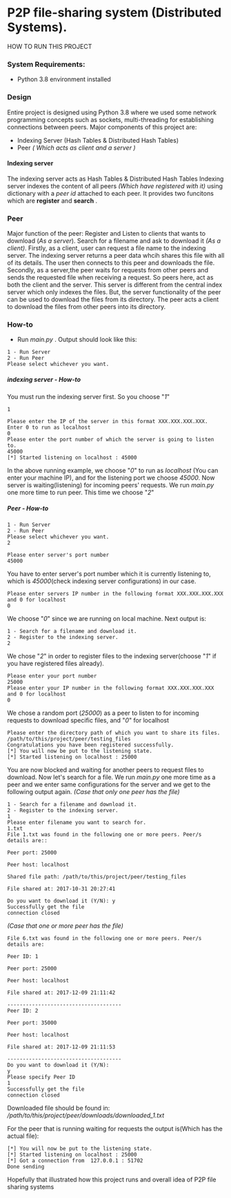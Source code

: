 # P2P file-sharing system (Distributed Systems).

HOW TO RUN THIS PROJECT

### System Requirements:
* Python 3.8 environment installed

### Design
Entire project is designed using Python 3.8  where we used some network programming concepts such as sockets, multi-threading for establishing connections between peers. Major components of this project are:
* Indexing Server (Hash Tables & Distributed Hash Tables)
* Peer _( Which acts as client and a server )_

#### Indexing server
The indexing server acts as Hash Tables & Distributed Hash Tables
Indexing server indexes the content of all peers _(Which have registered with it)_ using dictionary with a _peer id_ attached to each peer. It provides two funcitons which are **register** and **search** .

### Peer
Major function of the peer: Register and Listen to clients that wants to download (_As a server_). Search for a filename and ask to download it _(As a client)_. Firstly, as a client, user can request a file name to the indexing server. The indexing server returns a peer data whcih shares this file with all of its details. The user then connects to this peer and downloads the file. Secondly, as a server,the peer waits for requests from other peers and sends the requested file when receiving a request. So peers here, act as both the client and the server. This server is different from the central index server which only indexes the files. But, the server functionality of the peer can be used to download the files from its directory. The peer acts a client to download the files from other peers into its directory.

### How-to
* Run _main.py_ . Output should look like this:
`````
1 - Run Server
2 - Run Peer
Please select whichever you want.
`````
##### indexing server - How-to
You must run the indexing server first. So you choose "_1_"
```
1
```
```
Please enter the IP of the server in this format XXX.XXX.XXX.XXX. Enter 0 to run as localhost
0
Please enter the port number of which the server is going to listen to.
45000
[*] Started listening on localhost : 45000
```
In the above running example, we choose "_0_" to run as _localhost_ (You can enter your machine IP), and for the listening port we choose _45000_. Now server is waiting(listening) for incoming peers' requests.
 We run _main.py_ one more time to run peer. This time we choose "_2_"
 ##### Peer - How-to
```
1 - Run Server
2 - Run Peer
Please select whichever you want.
2
```
```
Please enter server's port number
45000
```
You have to enter server's port number which it is currently listening to, which is _45000_(check indexing server configurations) in our case.
```
Please enter servers IP number in the following format XXX.XXX.XXX.XXX and 0 for localhost
0
```
We choose "_0_" since we are running on local machine. Next output is:
```
1 - Search for a filename and download it.
2 - Register to the indexing server.
2
```
We chose "_2_" in order to register files to the indexing server(choose "_1_" if you have registered files already).
```
Please enter your port number
25000
Please enter your IP number in the following format XXX.XXX.XXX.XXX and 0 for localhost
0
``` 
We chose a random port (_25000_) as a peer to listen to for incoming requests to download specific files, and "_0_" for localhost
```
Please enter the directory path of which you want to share its files.
/path/to/this/project/peer/testing_files
Congratulations you have been registered successfully.
[*] You will now be put to the listening state.
[*] Started listening on localhost : 25000
```
You are now blocked and waiting for another peers to request files to download. Now let's search for a file.
We run _main.py_ one more time as a peer and we enter same configurations for the server and we get to the following output again. 
_(Case that only one peer has the file)_
```
1 - Search for a filename and download it.
2 - Register to the indexing server.
1
Please enter filename you want to search for.
1.txt
File 1.txt was found in the following one or more peers. Peer/s details are::

Peer port: 25000 

Peer host: localhost 

Shared file path: /path/to/this/project/peer/testing_files 

File shared at: 2017-10-31 20:27:41 

Do you want to download it (Y/N): y
Successfully get the file
connection closed
```
_(Case that one or more peer has the file)_
```
File 6.txt was found in the following one or more peers. Peer/s details are:

Peer ID: 1 

Peer port: 25000 

Peer host: localhost 

File shared at: 2017-12-09 21:11:42 

-------------------------------------
Peer ID: 2 

Peer port: 35000 

Peer host: localhost 

File shared at: 2017-12-09 21:11:53 

-------------------------------------
Do you want to download it (Y/N):
y
Please specify Peer ID
1
Successfully get the file
connection closed
```
Downloaded file should be found in: _/path/to/this/project/peer/downloads/downloaded_1.txt_

For the peer that is running waiting for requests the output is(Which has the actual file):
```
[*] You will now be put to the listening state.
[*] Started listening on localhost : 25000
[*] Got a connection from  127.0.0.1 : 51702
Done sending
```
Hopefully that illustrated how this project runs and overall idea of P2P file sharing systems


